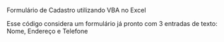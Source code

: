 Formulário de Cadastro utilizando VBA no Excel

Esse código considera um formulário já pronto com 3 entradas de texto: Nome, Endereço e Telefone
